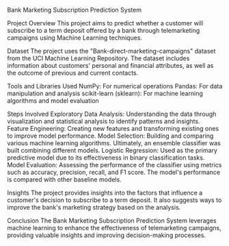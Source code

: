 Bank Marketing Subscription Prediction System

Project Overview
This project aims to predict whether a customer will subscribe to a term deposit offered by a bank through telemarketing campaigns using Machine Learning techniques.

Dataset
The project uses the "Bank-direct-marketing-campaigns" dataset from the UCI Machine Learning Repository. The dataset includes information about customers' personal and financial attributes, as well as the outcome of previous and current contacts.

Tools and Libraries Used
NumPy: For numerical operations
Pandas: For data manipulation and analysis
scikit-learn (sklearn): For machine learning algorithms and model evaluation

Steps Involved
Exploratory Data Analysis: Understanding the data through visualization and statistical analysis to identify patterns and insights.
Feature Engineering: Creating new features and transforming existing ones to improve model performance.
Model Selection: Building and comparing various machine learning algorithms. Ultimately, an ensemble classifier was built combining different models.
Logistic Regression: Used as the primary predictive model due to its effectiveness in binary classification tasks.
Model Evaluation: Assessing the performance of the classifier using metrics such as accuracy, precision, recall, and F1 score. The model's performance is compared with other baseline models.

Insights
The project provides insights into the factors that influence a customer's decision to subscribe to a term deposit. It also suggests ways to improve the bank's marketing strategy based on the analysis.

Conclusion
The Bank Marketing Subscription Prediction System leverages machine learning to enhance the effectiveness of telemarketing campaigns, providing valuable insights and improving decision-making processes.
